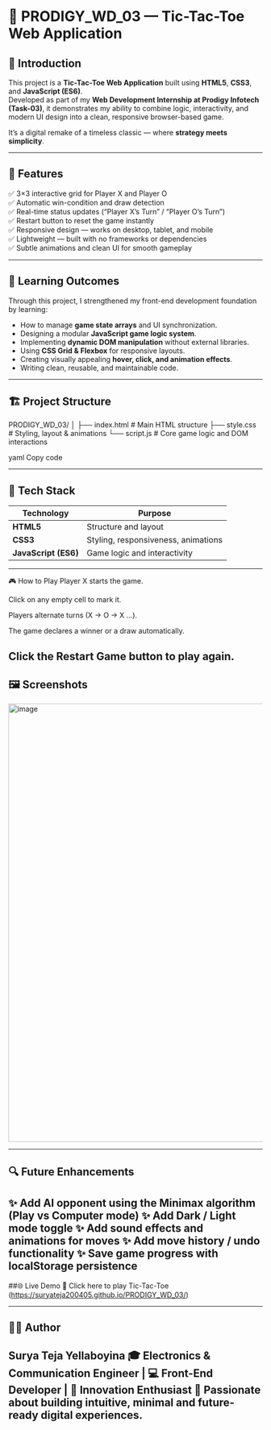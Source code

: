 # 🎯 PRODIGY_WD_03 — Tic-Tac-Toe Web Application  


## 🧩 Introduction  
This project is a **Tic-Tac-Toe Web Application** built using **HTML5**, **CSS3**, and **JavaScript (ES6)**.  
Developed as part of my **Web Development Internship at Prodigy Infotech (Task-03)**, it demonstrates my ability to combine logic, interactivity, and modern UI design into a clean, responsive browser-based game.  

It’s a digital remake of a timeless classic — where **strategy meets simplicity**.

---

## 🚀 Features  
✅ 3×3 interactive grid for Player X and Player O  
✅ Automatic win-condition and draw detection  
✅ Real-time status updates (“Player X’s Turn” / “Player O’s Turn”)  
✅ Restart button to reset the game instantly  
✅ Responsive design — works on desktop, tablet, and mobile  
✅ Lightweight — built with no frameworks or dependencies  
✅ Subtle animations and clean UI for smooth gameplay  

---

## 🧠 Learning Outcomes  
Through this project, I strengthened my front-end development foundation by learning:  
- How to manage **game state arrays** and UI synchronization.  
- Designing a modular **JavaScript game logic system**.  
- Implementing **dynamic DOM manipulation** without external libraries.  
- Using **CSS Grid & Flexbox** for responsive layouts.  
- Creating visually appealing **hover, click, and animation effects**.  
- Writing clean, reusable, and maintainable code.  

---

## 🏗️ Project Structure  
PRODIGY_WD_03/
│
├── index.html # Main HTML structure
├── style.css # Styling, layout & animations
└── script.js # Core game logic and DOM interactions

yaml
Copy code

---

## 🧰 Tech Stack  
| Technology | Purpose |
|-------------|----------|
| **HTML5** | Structure and layout |
| **CSS3** | Styling, responsiveness, animations |
| **JavaScript (ES6)** | Game logic and interactivity |

---


🎮 How to Play
Player X starts the game.

Click on any empty cell to mark it.

Players alternate turns (X → O → X …).

The game declares a winner or a draw automatically.

Click the Restart Game button to play again.
---
## 🖼️ Screenshots
<img width="1918" height="870" alt="image" src="https://github.com/user-attachments/assets/be8f210d-3652-428f-8263-d33124faad9b" />

---
## 🔍 Future Enhancements
✨ Add AI opponent using the Minimax algorithm (Play vs Computer mode)
✨ Add Dark / Light mode toggle
✨ Add sound effects and animations for moves
✨ Add move history / undo functionality
✨ Save game progress with localStorage persistence
---
##🌐 Live Demo
🔗 Click here to play Tic-Tac-Toe
(https://suryateja200405.github.io/PRODIGY_WD_03/)

---

## 🧑‍💻 Author
Surya Teja Yellaboyina
🎓 Electronics & Communication Engineer | 💻 Front-End Developer | 🚀 Innovation Enthusiast
🌟 Passionate about building intuitive, minimal and future-ready digital experiences.
---
